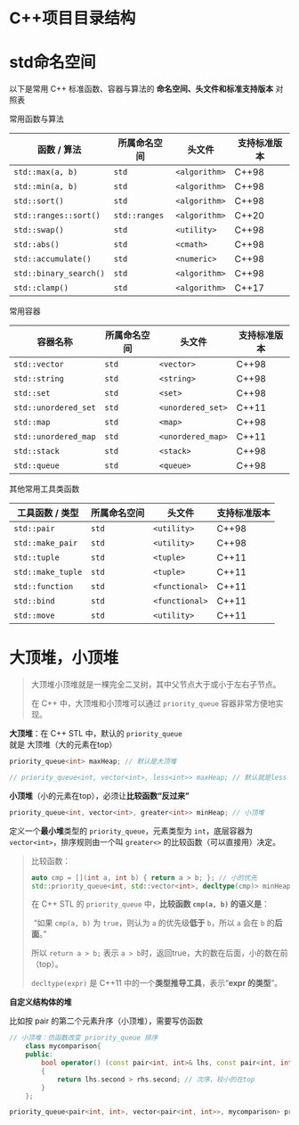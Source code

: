# C++项目目录结构





# std命名空间

以下是常用 C++ 标准函数、容器与算法的 **命名空间、头文件和标准支持版本** 对照表



常用函数与算法

| 函数 / 算法            | 所属命名空间  | 头文件        | 支持标准版本 |
| ---------------------- | ------------- | ------------- | ------------ |
| `std::max(a, b)`       | `std`         | `<algorithm>` | C++98        |
| `std::min(a, b)`       | `std`         | `<algorithm>` | C++98        |
| `std::sort()`          | `std`         | `<algorithm>` | C++98        |
| `std::ranges::sort()`  | `std::ranges` | `<algorithm>` | C++20        |
| `std::swap()`          | `std`         | `<utility>`   | C++98        |
| `std::abs()`           | `std`         | `<cmath>`     | C++98        |
| `std::accumulate()`    | `std`         | `<numeric>`   | C++98        |
| `std::binary_search()` | `std`         | `<algorithm>` | C++98        |
| `std::clamp()`         | `std`         | `<algorithm>` | C++17        |



常用容器

| 容器名称             | 所属命名空间 | 头文件            | 支持标准版本 |
| -------------------- | ------------ | ----------------- | ------------ |
| `std::vector`        | `std`        | `<vector>`        | C++98        |
| `std::string`        | `std`        | `<string>`        | C++98        |
| `std::set`           | `std`        | `<set>`           | C++98        |
| `std::unordered_set` | `std`        | `<unordered_set>` | C++11        |
| `std::map`           | `std`        | `<map>`           | C++98        |
| `std::unordered_map` | `std`        | `<unordered_map>` | C++11        |
| `std::stack`         | `std`        | `<stack>`         | C++98        |
| `std::queue`         | `std`        | `<queue>`         | C++98        |



其他常用工具类函数

| 工具函数 / 类型   | 所属命名空间 | 头文件         | 支持标准版本 |
| ----------------- | ------------ | -------------- | ------------ |
| `std::pair`       | `std`        | `<utility>`    | C++98        |
| `std::make_pair`  | `std`        | `<utility>`    | C++98        |
| `std::tuple`      | `std`        | `<tuple>`      | C++11        |
| `std::make_tuple` | `std`        | `<tuple>`      | C++11        |
| `std::function`   | `std`        | `<functional>` | C++11        |
| `std::bind`       | `std`        | `<functional>` | C++11        |
| `std::move`       | `std`        | `<utility>`    | C++11        |





# 大顶堆，小顶堆

> 大顶堆小顶堆就是一棵完全二叉树，其中父节点大于或小于左右子节点。
>
> 在 C++ 中，大顶堆和小顶堆可以通过 `priority_queue` 容器非常方便地实现。

**大顶堆**：在 C++ STL 中，默认的 `priority_queue` 就是 大顶堆（大的元素在top）

~~~C++
priority_queue<int> maxHeap; // 默认是大顶堆

// priority_queue<int, vector<int>, less<int>> maxHeap; // 默认就是less
~~~

**小顶堆**（小的元素在top），必须让**比较函数“反过来”**

~~~C++
priority_queue<int, vector<int>, greater<int>> minHeap; // 小顶堆
~~~

定义一个**最小堆**类型的 `priority_queue`，元素类型为 `int`，底层容器为 `vector<int>`，排序规则由一个叫 `greater<>` 的比较函数（可以直接用）决定。



> 比较函数：
>
> ~~~C++
> auto cmp = [](int a, int b) { return a > b; }; // 小的优先
> std::priority_queue<int, std::vector<int>, decltype(cmp)> minHeap;
> ~~~
>
> 在 C++ STL 的 `priority_queue` 中，**比较函数 `cmp(a, b)` 的语义是**：
>
> ​	“如果 `cmp(a, b)` 为 `true`，则认为 `a` 的优先级**低于** `b`，所以 `a` 会在 `b` 的**后面**。”
>
> 所以 `return a > b;` 表示 `a > b`时，返回true，大的数在后面，小的数在前（top）。
>
> 
>
> `decltype(expr)` 是 C++11 中的一个**类型推导工具**，表示“**expr 的类型**”。





**自定义结构体的堆**

比如按 pair 的第二个元素升序（小顶堆），需要写仿函数

~~~C++
// 小顶堆：仿函数改变 priority_queue 排序
    class mycomparison{
    public:
        bool operator() (const pair<int, int>& lhs, const pair<int, int>& rhs)
        {
            return lhs.second > rhs.second; // 次序，较小的在top
        }
    };

priority_queue<pair<int, int>, vector<pair<int, int>>, mycomparison> pri_que;
~~~

